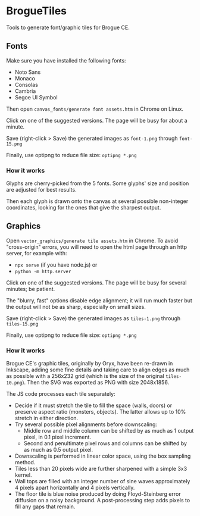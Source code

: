 # BrogueTiles

Tools to generate font/graphic tiles for Brogue CE.

## Fonts

Make sure you have installed the following fonts:

- Noto Sans
- Monaco
- Consolas
- Cambria
- Segoe UI Symbol

Then open `canvas_fonts/generate font assets.htm` in Chrome on Linux.

Click on one of the suggested versions. The page will be busy for about a minute.

Save (right-click > Save) the generated images as `font-1.png` through `font-15.png`

Finally, use optipng to reduce file size: `optipng *.png`

### How it works

Glyphs are cherry-picked from the 5 fonts. Some glyphs' size and position are adjusted for best results.

Then each glyph is drawn onto the canvas at several possible non-integer coordinates, looking for the ones that give the sharpest output.

## Graphics

Open `vector_graphics/generate tile assets.htm` in Chrome. To avoid "cross-origin" errors, you will need to open the html page through an http server, for example with:

- `npx serve` (if you have node.js) or
- `python -m http.server`

Click on one of the suggested versions. The page will be busy for several minutes; be patient.

The "blurry, fast" options disable edge alignment; it will run much faster but the output will not be as sharp, especially on small sizes.

Save (right-click > Save) the generated images as `tiles-1.png` through `tiles-15.png`

Finally, use optipng to reduce file size: `optipng *.png`

### How it works

Brogue CE's graphic tiles, originally by Oryx, have been re-drawn in Inkscape, adding some fine details and taking care to align edges as much as possible with a 256x232 grid (which is the size of the original `tiles-10.png`). Then the SVG was exported as PNG with size 2048x1856.

The JS code processes each tile separately:

- Decide if it must stretch the tile to fill the space (walls, doors) or preserve aspect ratio (monsters, objects). The latter allows up to 10% stretch in either direction.
- Try several possible pixel alignments before downscaling:
    - Middle row and middle column can be shifted by as much as 1 output pixel, in 0.1 pixel increment.
    - Second and penultimate pixel rows and columns can be shifted by as much as 0.5 output pixel.
- Downscaling is performed in linear color space, using the box sampling method.
- Tiles less than 20 pixels wide are further sharpened with a simple 3x3 kernel.
- Wall tops are filled with an integer number of sine waves approximately 4 pixels apart horizontally and 4 pixels vertically.
- The floor tile is blue noise produced by doing Floyd-Steinberg error diffusion on a noisy background. A post-processing step adds pixels to fill any gaps that remain.
